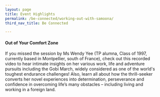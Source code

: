 ```yaml
---
layout: page
title: Event Highlights
permalink: /be-connected/working-out-with-samoona/
third_nav_title: Be Connected

---
```

#### Out of Your Comfort Zone ####
If you missed the session by Ms Wendy Yee (TP alumna, Class of 1997, currently based in Montpellier, south of France), check out this recorded video to hear intimate insights on her various work, life and adventure pursuits including the Gobi March, widely considered as one of the world's toughest endurance challenges! Also, learn all about how the thrill-seeker converts her novel experiences into determination, perseverance and confidence in overcoming life’s many obstacles – including living and working in a foreign land. 





